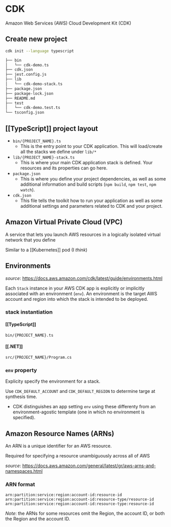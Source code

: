 # CDK

Amazon Web Services (AWS) Cloud Development Kit (CDK)

## Create new project

```bash
cdk init --language typescript
```

```bash
├── bin
│   └── cdk-demo.ts
├── cdk.json
├── jest.config.js
├── lib
│   └── cdk-demo-stack.ts
├── package.json
├── package-lock.json
├── README.md
├── test
│   └── cdk-demo.test.ts
└── tsconfig.json
```

## [[TypeScript]] project layout

- `bin/{PROJECT_NAME}.ts`
  - This is the entry point to your CDK application. This will load/create all the stacks we define under `lib/*`
- `lib/{PROJECT_NAME}-stack.ts`
  - This is where your main CDK application stack is defined. Your resources and its properties can go here.
- `package.json`
  - This is where you define your project dependencies, as well as some additional information and build scripts (`npm build`, `npm test`, `npm watch`).
- `cdk.json`
  - This file tells the toolkit how to run your application as well as some additional settings and parameters related to CDK and your project.

## Amazon Virtual Private Cloud (VPC)

A service that lets you launch AWS resources in a logically isolated virtual network that you define

Similar to a [[Kubernetes]] pod (I _think_)

## Environments

_source_: <https://docs.aws.amazon.com/cdk/latest/guide/environments.html>

Each `Stack` instance in your AWS CDK app is explicitly or implicitly associated with an environment (`env`). An environment is the target AWS account and region into which the stack is intended to be deployed.

### stack instantiation

#### [[TypeScript]]

`bin/{PROJECT_NAME}.ts`

#### [[.NET]]

`src/{PROJECT_NAME}/Program.cs`

### `env` property

Explicity specify the environment for a stack.

Use `CDK_DEFAULT_ACCOUNT` and `CDK_DEFAULT_REGION` to determine targe at synthesis time.

- CDK distinguishes an app setting `env` using these differenty from an environment-agostic template (one in which no environment is specified).

## Amazon Resource Names (ARNs)

An ARN is a unique identifier for an AWS resource.

Required for specifying a resource unambiguously across all of AWS

_source_: <https://docs.aws.amazon.com/general/latest/gr/aws-arns-and-namespaces.html>

### ARN format

```text
arn:partition:service:region:account-id:resource-id
arn:partition:service:region:account-id:resource-type/resource-id
arn:partition:service:region:account-id:resource-type:resource-id
```

_Note_: the ARNs for some resources omit the Region, the account ID, or both the Region and the account ID.
